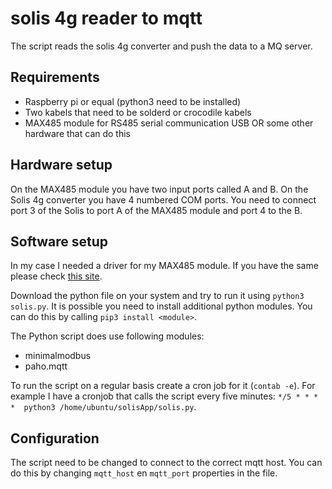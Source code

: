 # solis 4g reader to mqtt

The script reads the solis 4g converter and push the data to a MQ server.


## Requirements
- Raspberry pi or equal (python3 need to be installed)
- Two kabels that need to be solderd or crocodile kabels
- MAX485 module for RS485 serial communication USB OR some other hardware that can do this

## Hardware setup
On the MAX485 module you have two input ports called A and B. On the Solis 4g converter you have 4 numbered COM ports.
You need to connect port 3 of the Solis to port A of the MAX485 module and port 4 to the B.

## Software setup
In my case I needed a driver for my MAX485 module. If you have the same please check [this site](https://learn.sparkfun.com/tutorials/how-to-install-ch340-drivers/all#drivers-if-you-need-them).

Download the python file on your system and try to run it using ```python3 solis.py```.
It is possible you need to install additional python modules. You can do this by calling ```pip3 install <module>```.

The Python script does use following modules:
- minimalmodbus
- paho.mqtt

To run the script on a regular basis create a cron job for it (```contab -e```).
For example I have a cronjob that calls the script every five minutes:
```*/5 * * * *  python3 /home/ubuntu/solisApp/solis.py```.

## Configuration
The script need to be changed to connect to the correct mqtt host.
You can do this by changing ```mqtt_host``` en ```mqtt_port``` properties in the file.
